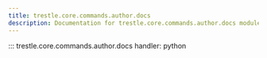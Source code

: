 ```yaml
---
title: trestle.core.commands.author.docs
description: Documentation for trestle.core.commands.author.docs module
---
```

::: trestle.core.commands.author.docs
handler: python
